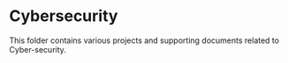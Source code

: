 # Cybersecurity
This folder contains various projects and supporting documents related to Cyber-security.

